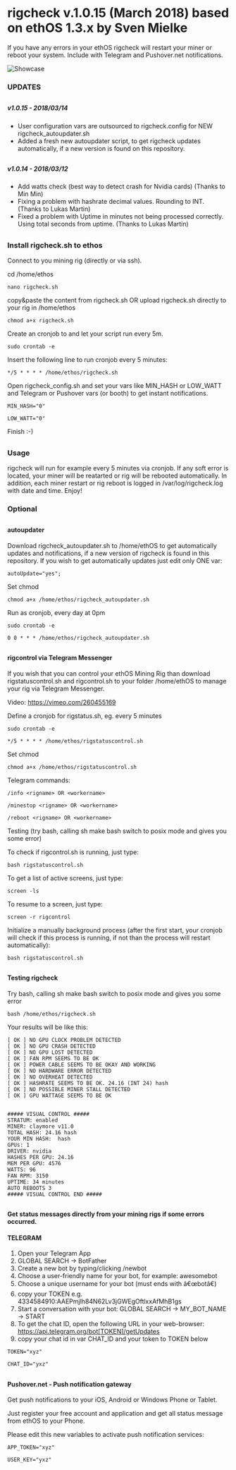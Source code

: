 # rigcheck v.1.0.15 (March 2018) based on ethOS 1.3.x by Sven Mielke #
  
If you have any errors in your ethOS rigcheck will restart your miner or reboot your system.
Include with Telegram and Pushover.net notifications. 

![Showcase](https://i.imgur.com/UIWksVN.jpg)

### UPDATES ###
##
##### v1.0.15 - 2018/03/14 #####
+ User configuration vars are outsourced to rigcheck.config for NEW rigcheck_autoupdater.sh 
+ Added a fresh new autoupdater script, to get rigcheck updates automatically, if a new version is found on this repository. 

##
##### v1.0.14 - 2018/03/12 #####
+ Add watts check (best way to detect crash for Nvidia cards) (Thanks to Min Min)
+ Fixing a problem with hashrate decimal values. Rounding to INT. (Thanks to Lukas Martin)
+ Fixed a problem with Uptime in minutes not being processed correctly. Using total seconds from uptime. (Thanks to Lukas Martin)

##
### Install rigcheck.sh to ethos ###

Connect to you mining rig (directly or via ssh).
 
cd /home/ethos

```nano rigcheck.sh```

copy&paste the content from rigcheck.sh OR upload rigcheck.sh directly to your rig in /home/ethos

```chmod a+x rigcheck.sh```

Create an cronjob to and let your script run every 5m.

```sudo crontab -e```

Insert the following line to run cronjob every 5 minutes:

```*/5 * * * * /home/ethos/rigcheck.sh```

Open rigcheck_config.sh and set your vars like MIN_HASH or LOW_WATT and Telegram or Pushover vars (or booth) to get instant notifications.

``` MIN_HASH="0" ```

``` LOW_WATT="0" ```

Finish :-)

##
### Usage ###

rigcheck will run for example every 5 minutes via cronjob. If any soft error is located, your miner will be reatarted or rig will be 
rebooted automatically. 
In addition, each miner restart or rig reboot is logged in /var/log/rigcheck.log with date and time.
Enjoy!

### Optional ###

##
#### autoupdater ####
Download rigcheck_autoupdater.sh to /home/ethOS to get automatically updates and notifications, if a new version of rigcheck is found in this repository.
If you wish to get automatically updates just edit only ONE var:

``` autoUpdate="yes"; ```

Set chmod

``` chmod a+x /home/ethos/rigcheck_autoupdater.sh ```

Run as cronjob, every day at 0pm

``` sudo crontab -e ```


``` 0 0 * * * /home/ethos/rigcheck_autoupdater.sh ```


##
#### rigcontrol via Telegram Messenger ####
If you wish that you can control your ethOS Mining Rig than download rigstatuscontrol.sh and rigcontrol.sh to your folder /home/ethOS to manage your rig via Telegram Messenger.

Video: https://vimeo.com/260455169

Define a cronjob for rigstatus.sh, eg. every 5 minutes

``` sudo crontab -e ```

``` */5 * * * * /home/ethos/rigstatuscontrol.sh ```

Set chmod

``` chmod a+x /home/ethos/rigstatuscontrol.sh ```


Telegram commands:

``` /info <rigname> OR <workername> ```

``` /minestop <rigname> OR <workername> ```

``` /reboot <rigname> OR <workername> ```

Testing (try bash, calling sh make bash switch to posix mode and gives you some error)

To check if rigcontrol.sh is running, just type:
 
``` bash rigstatuscontrol.sh ``` 

To get a list of active screens, just type:

``` screen -ls ``` 

To resume to a screen, just type:

``` screen -r rigcontrol ```

Initialize a manually background process (after the first start, your cronjob will check if this process is running, if not than the process will restart automatically):

``` bash rigstatuscontrol.sh ``` 


##
#### Testing rigcheck ####
Try bash, calling sh make bash switch to posix mode and gives you some error

``` bash /home/ethos/rigcheck.sh ```

Your results will be like this:
``` 
[ OK ] NO GPU CLOCK PROBLEM DETECTED
[ OK ] NO GPU CRASH DETECTED
[ OK ] NO GPU LOST DETECTED
[ OK ] FAN RPM SEEMS TO BE OK
[ OK ] POWER CABLE SEEMS TO BE OKAY AND WORKING
[ OK ] NO HARDWARE ERROR DETECTED
[ OK ] NO OVERHEAT DETECTED
[ OK ] HASHRATE SEEMS TO BE OK. 24.16 (INT 24) hash
[ OK ] NO POSSIBLE MINER STALL DETECTED
[ OK ] GPU WATTAGE SEEMS TO BE OK


##### VISUAL CONTROL #####
STRATUM: enabled
MINER: claymore v11.0
TOTAL HASH: 24.16 hash
YOUR MIN HASH:  hash
GPUs: 1
DRIVER: nvidia
HASHES PER GPU: 24.16
MEM PER GPU: 4576
WATTS: 96
FAN RPM: 3150
UPTIME: 34 minutes
AUTO REBOOTS 3
##### VISUAL CONTROL END #####
```


##
#### Get status messages directly from your mining rigs if some errors occurred. ####

#### TELEGRAM ####
1. Open your Telegram App
2. GLOBAL SEARCH -> BotFather
3. Create a new bot by typing/clicking /newbot
4. Choose a user-friendly name for your bot, for example: awesomebot
5. Choose a unique username for your bot (must ends with â€œbotâ€)
6. copy your TOKEN e.g. 4334584910:AAEPmjlh84N62Lv3jGWEgOftlxxAfMhB1gs
7. Start a conversation with your bot: GLOBAL SEARCH -> MY_BOT_NAME -> START
8. To get the chat ID, open the following URL in your web-browser: https://api.telegram.org/bot[TOKEN]/getUpdates
9. copy your chat id in var CHAT_ID and your token to TOKEN below

``` TOKEN="xyz" ```

``` CHAT_ID="yxz" ```


##
#### Pushover.net - Push notification gateway ####

Get push notifications to your iOS, Android or Windows Phone or Tablet.

Just register your free account and application and get all status message from ethOS to your Phone.

Please edit this new variables to activate push notification services: 

``` APP_TOKEN="xyz" ```

``` USER_KEY="yxz" ```


